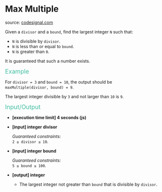 <h1>Max Multiple</h1>
<p>source: <a href="https://www.codesignal.com/">codesignal.com</a>
<div><p>Given a <code>divisor</code> and a <code>bound</code>, find the largest integer <code>N</code> such that:</p>
<ul>
<li><code>N</code> is divisible by <code>divisor</code>.</li>
<li><code>N</code> is less than or equal to <code>bound</code>.</li>
<li><code>N</code> is greater than <code>0</code>.</li>
</ul>
<p>It is guaranteed that such a number exists.</p>
<p><span style="color:#44BFA3;font-size:1.4em">Example</span></p>
<p>For <code>divisor = 3</code> and <code>bound = 10</code>, the output should be<br>
<code>maxMultiple(divisor, bound) = 9</code>.</p>
<p>The largest integer divisible by <code>3</code> and not larger than <code>10</code> is <code>9</code>.</p>
<p><span style="color:#44BFA3;font-size:1.4em">Input/Output</span></p>
<ul>
<li>
<p><strong>[execution time limit] 4 seconds (js)</strong></p>
</li>
<li>
<p><strong>[input] integer divisor</strong></p>
<p><em>Guaranteed constraints:</em><br>
<code>2 ≤ divisor ≤ 10</code>.</p>
</li>
<li>
<p><strong>[input] integer bound</strong></p>
<p><em>Guaranteed constraints:</em><br>
<code>5 ≤ bound ≤ 100</code>.</p>
</li>
<li>
<p><strong>[output] integer</strong></p>
<ul>
<li>The largest integer not greater than <code>bound</code> that is divisible by <code>divisor</code>.</li>
</ul>
</li>
</ul>
</div>